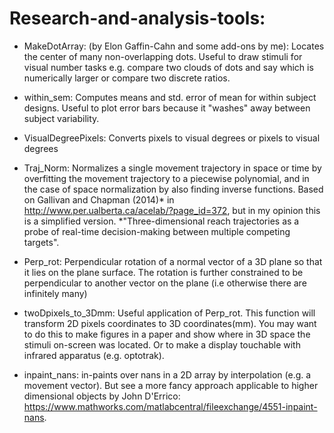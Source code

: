 # Research-and-analysis-tools:

* MakeDotArray: (by Elon Gaffin-Cahn and some add-ons by me): Locates the center of many non-overlapping dots. Useful to draw stimuli for visual number tasks e.g. compare two clouds of dots and say which is numerically larger or compare two discrete ratios.

* within_sem: Computes means and std. error of mean for within subject designs. Useful to plot error bars because it "washes" away between subject variability.

* VisualDegreePixels: Converts pixels to visual degrees or pixels to visual degrees

* Traj_Norm: Normalizes a single movement trajectory in space or time by overfitting the movement trajectory to a piecewise polynomial, and in the case of space normalization by also finding inverse functions. Based on Gallivan and Chapman (2014)* in http://www.per.ualberta.ca/acelab/?page_id=372, but in my opinion this is a simplified version. *"Three-dimensional reach trajectories as a probe of real-time decision-making between multiple competing targets".

* Perp_rot: Perpendicular rotation of a normal vector of a 3D plane so that it lies on the plane surface. The rotation is further constrained to be perpendicular to another vector on the plane (i.e otherwise there are infinitely many)

* twoDpixels_to_3Dmm: Useful application of Perp_rot. This function will transform 2D pixels coordinates to 3D coordinates(mm). You may want to do this to make figures in a paper and show where in 3D space the stimuli on-screen was located. Or to make a display touchable with infrared apparatus (e.g. optotrak).

* inpaint_nans: in-paints over nans in a 2D array by interpolation (e.g. a movement vector). But see a more fancy approach applicable to higher dimensional objects by John D'Errico: https://www.mathworks.com/matlabcentral/fileexchange/4551-inpaint-nans. 

